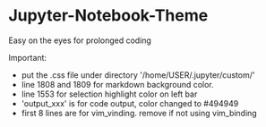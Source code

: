 # Jupyter-Notebook-Theme

Easy on the eyes for prolonged coding

Important: 
- put the .css file under directory '/home/USER/.jupyter/custom/'
- line 1808 and 1809 for markdown background color.
- line 1553 for selection highlight color on left bar
- 'output_xxx' is for code output, color changed to #494949
- first 8 lines are for vim_vinding. remove if not using vim_binding
